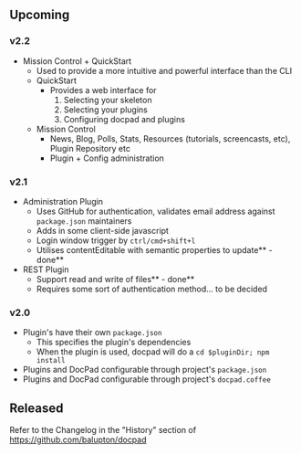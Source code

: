
## Upcoming


### v2.2

- Mission Control + QuickStart
  - Used to provide a more intuitive and powerful interface than the CLI
  - QuickStart
    - Provides a web interface for
       1. Selecting your skeleton
       2. Selecting your plugins
       3. Configuring docpad and plugins
  - Mission Control
    - News, Blog, Polls, Stats, Resources (tutorials, screencasts, etc), Plugin Repository etc
    - Plugin + Config administration


### v2.1

- Administration Plugin
  - Uses GitHub for authentication, validates email address against `package.json` maintainers
  - Adds in some client-side javascript
  - Login window trigger by `ctrl/cmd+shift+l`
  - Utilises contentEditable with semantic properties to update** - done**
- REST Plugin
  - Support read and write of files** - done**
  - Requires some sort of authentication method... to be decided


### v2.0

- Plugin's have their own `package.json`
  - This specifies the plugin's dependencies
  - When the plugin is used, docpad will do a `cd $pluginDir; npm install`
- Plugins and DocPad configurable through project's `package.json`
- Plugins and DocPad configurable through project's `docpad.coffee`



## Released

Refer to the Changelog in the "History" section of https://github.com/balupton/docpad